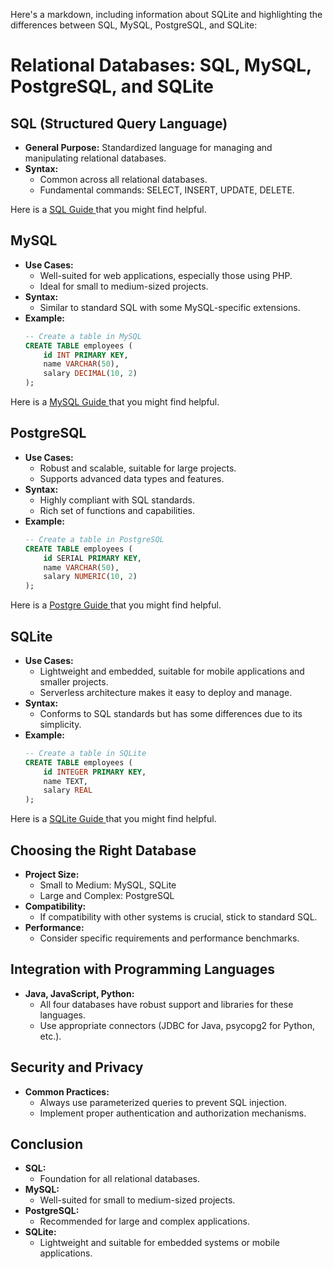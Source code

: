   Here's a markdown, including information about SQLite and highlighting the differences between SQL, MySQL, PostgreSQL, and SQLite:

 # Relational Databases: SQL, MySQL, PostgreSQL, and SQLite

## SQL (Structured Query Language)
- **General Purpose:** Standardized language for managing and manipulating relational databases.
- **Syntax:**
  - Common across all relational databases.
  - Fundamental commands: SELECT, INSERT, UPDATE, DELETE.

Here is a [SQL Guide ](src/main/java/sql_project/notes/mysql.md) that you might find helpful.

## MySQL
- **Use Cases:**
  - Well-suited for web applications, especially those using PHP.
  - Ideal for small to medium-sized projects.
- **Syntax:**
  - Similar to standard SQL with some MySQL-specific extensions.
- **Example:**
  ```sql
  -- Create a table in MySQL
  CREATE TABLE employees (
      id INT PRIMARY KEY,
      name VARCHAR(50),
      salary DECIMAL(10, 2)
  );
  ```

Here is a [MySQL Guide ](src/main/java/sql_project/notes/sql.md) that you might find helpful.

## PostgreSQL
- **Use Cases:**
    - Robust and scalable, suitable for large projects.
    - Supports advanced data types and features.
- **Syntax:**
    - Highly compliant with SQL standards.
    - Rich set of functions and capabilities.
- **Example:**
  ```sql
  -- Create a table in PostgreSQL
  CREATE TABLE employees (
      id SERIAL PRIMARY KEY,
      name VARCHAR(50),
      salary NUMERIC(10, 2)
  );
  ```

Here is a [Postgre Guide ](src/main/java/sql_project/notes/postgre.md) that you might find helpful.


## SQLite
- **Use Cases:**
    - Lightweight and embedded, suitable for mobile applications and smaller projects.
    - Serverless architecture makes it easy to deploy and manage.
- **Syntax:**
    - Conforms to SQL standards but has some differences due to its simplicity.
- **Example:**
  ```sql
  -- Create a table in SQLite
  CREATE TABLE employees (
      id INTEGER PRIMARY KEY,
      name TEXT,
      salary REAL
  );
  ```

Here is a [SQLite Guide ](src/main/java/sql_project/notes/sqlite.md) that you might find helpful.


## Choosing the Right Database
- **Project Size:**
    - Small to Medium: MySQL, SQLite
    - Large and Complex: PostgreSQL
- **Compatibility:**
    - If compatibility with other systems is crucial, stick to standard SQL.
- **Performance:**
    - Consider specific requirements and performance benchmarks.

## Integration with Programming Languages
- **Java, JavaScript, Python:**
    - All four databases have robust support and libraries for these languages.
    - Use appropriate connectors (JDBC for Java, psycopg2 for Python, etc.).

## Security and Privacy
- **Common Practices:**
    - Always use parameterized queries to prevent SQL injection.
    - Implement proper authentication and authorization mechanisms.

## Conclusion
- **SQL:**
    - Foundation for all relational databases.
- **MySQL:**
    - Well-suited for small to medium-sized projects.
- **PostgreSQL:**
    - Recommended for large and complex applications.
- **SQLite:**
    - Lightweight and suitable for embedded systems or mobile applications.
 